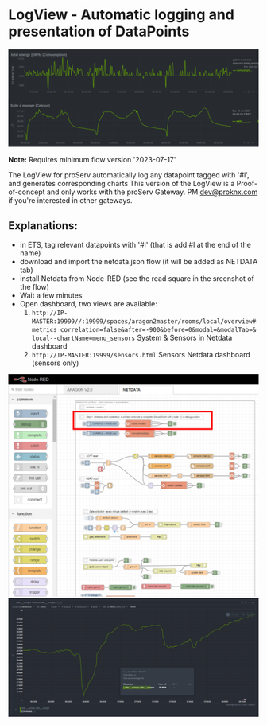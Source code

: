 # LogView - Automatic logging and presentation of DataPoints
![Dashboard](custom-dashboard.png)

**Note:** Requires minimum flow version '2023-07-17'

The LogView for proServ automatically log any datapoint tagged with '#l', and generates corresponding charts
This version of the LogView is a Proof-of-concept and only works with the proServ Gateway. 
PM dev@proknx.com if you're interested in other gateways.

## Explanations:
- in ETS, tag relevant datapoints with '#l' (that is add #l at the end of the name)
- download and import the netdata.json flow (it will be added as NETDATA tab)
- install Netdata from Node-RED (see the read square in the sreenshot of the flow)
- Wait a few minutes
- Open dashboard, two views are available:
   1.  <code>http://IP-MASTER:19999//:19999/spaces/aragon2master/rooms/local/overview#metrics_correlation=false&after=-900&before=0&modal=&modalTab=&local--chartName=menu_sensors</code> System & Sensors in Netdata dashboard
   2.  <code>http://IP-MASTER:19999/sensors.html</code> Sensors Netdata dashboard (sensors only)

![Screenshot Netdata flow](netdata-flow.png)
![Screenshot Netdata Dashboard fullscreen chart](chart-fullscreen.png)

